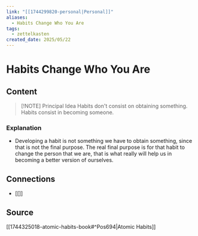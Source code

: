 ```yaml
---
link: "[[1744299820-personal|Personal]]"
aliases:
  - Habits Change Who You Are
tags:
  - zettelkasten
created_date: 2025/05/22
---
```

# Habits Change Who You Are
## Content
>[!NOTE] Principal Idea
> Habits don't consist on obtaining something. Habits consist in becoming someone.

### Explanation
- Developing a habit is not something we have to obtain something, since that is not the final purpose. The real final purpose is for that habit to change the person that we are, that is what really will help us in becoming a better version of ourselves.
## Connections
- [[]]
## Source
[[1744325018-atomic-habits-book#^Pos694|Atomic Habits]]
